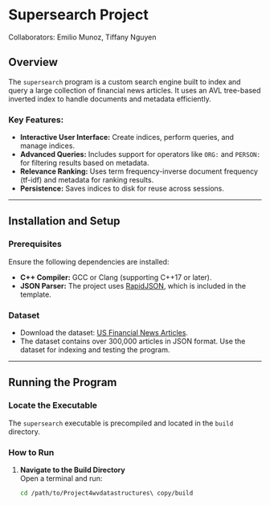 # Supersearch Project

Collaborators: Emilio Munoz, Tiffany Nguyen

## Overview
The `supersearch` program is a custom search engine built to index and query a large collection of financial news articles. It uses an AVL tree-based inverted index to handle documents and metadata efficiently.

### Key Features:
- **Interactive User Interface:** Create indices, perform queries, and manage indices.
- **Advanced Queries:** Includes support for operators like `ORG:` and `PERSON:` for filtering results based on metadata.
- **Relevance Ranking:** Uses term frequency-inverse document frequency (tf-idf) and metadata for ranking results.
- **Persistence:** Saves indices to disk for reuse across sessions.

---

## Installation and Setup

### Prerequisites
Ensure the following dependencies are installed:
- **C++ Compiler:** GCC or Clang (supporting C++17 or later).
- **JSON Parser:** The project uses [RapidJSON](https://rapidjson.org/), which is included in the template.

### Dataset
- Download the dataset: [US Financial News Articles](https://www.kaggle.com/jeet2016/us-financial-news-articles).
- The dataset contains over 300,000 articles in JSON format. Use the dataset for indexing and testing the program.

---

## Running the Program

### Locate the Executable
The `supersearch` executable is precompiled and located in the `build` directory.

### How to Run
1. **Navigate to the Build Directory**  
   Open a terminal and run:
   ```bash
   cd /path/to/Project4wvdatastructures\ copy/build
